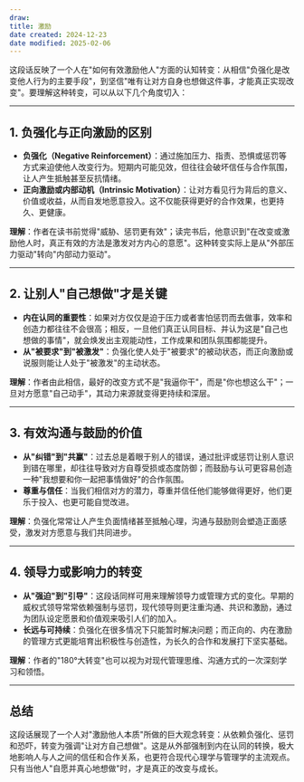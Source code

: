 ```yaml
---
draw:
title: 激励
date created: 2024-12-23
date modified: 2025-02-06
---
```


这段话反映了一个人在"如何有效激励他人"方面的认知转变：从相信"负强化是改变他人行为的主要手段"，到坚信"唯有让对方自身也想做这件事，才能真正实现改变"。要理解这种转变，可以从以下几个角度切入：

---

## 1. 负强化与正向激励的区别

- **负强化（Negative Reinforcement）**：通过施加压力、指责、恐惧或惩罚等方式来迫使他人改变行为。短期内可能见效，但往往会破坏信任与合作氛围，让人产生抵触甚至反抗情绪。
- **正向激励或内部动机（Intrinsic Motivation）**：让对方看见行为背后的意义、价值或收益，从而自发地愿意投入。这不仅能获得更好的合作效果，也更持久、更健康。

**理解**：作者在读书前觉得"威胁、惩罚更有效"；读完书后，他意识到"在改变或激励他人时，真正有效的方法是激发对方内心的意愿"。这种转变实际上是从"外部压力驱动"转向"内部动力驱动"。

---

## 2. 让别人"自己想做"才是关键

- **内在认同的重要性**：如果对方仅仅是迫于压力或者害怕惩罚而去做事，效率和创造力都往往不会很高；相反，一旦他们真正认同目标、并认为这是"自己也想做的事情"，就会焕发出主观能动性，工作成果和团队氛围都能提升。
- **从"被要求"到"被激发"**：负强化使人处于"被要求"的被动状态，而正向激励或说服则能让人处于"被激发"的主动状态。

**理解**：作者由此相信，最好的改变方式不是"我逼你干"，而是"你也想这么干"；一旦对方愿意"自己动手"，其动力来源就变得更持续和深层。

---

## 3. 有效沟通与鼓励的价值

- **从"纠错"到"共赢"**：过去总是着眼于别人的错误，通过批评或惩罚让别人意识到错在哪里，却往往导致对方自尊受损或态度防御；而鼓励与认可更容易创造一种"我想要和你一起把事情做好"的合作氛围。
- **尊重与信任**：当我们相信对方的潜力，尊重并信任他们能够做得更好，他们更乐于投入、也更可能自觉改进。

**理解**：负强化常常让人产生负面情绪甚至抵触心理，沟通与鼓励则会塑造正面感受，激发对方愿意与我们共同进步。

---

## 4. 领导力或影响力的转变

- **从"强迫"到"引导"**：这段话同样可用来理解领导力或管理方式的变化。早期的威权式领导常常依赖强制与惩罚，现代领导则更注重沟通、共识和激励，通过为团队设定愿景和价值观来吸引人们的加入。
- **长远与可持续**：负强化在很多情况下只能暂时解决问题；而正向的、内在激励的管理方式更能培育出积极性与创造性，为长久的合作和发展打下坚实基础。

**理解**：作者的"180°大转变"也可以视为对现代管理思维、沟通方式的一次深刻学习和领悟。

---

## 总结

这段话展现了一个人对"激励他人本质"所做的巨大观念转变：从依赖负强化、惩罚和恐吓，转变为强调"让对方自己想做"。这是从外部强制到内在认同的转换，极大地影响人与人之间的信任和合作关系，也更符合现代心理学与管理学的主流观点。只有当他人"自愿并真心地想做"时，才是真正的改变与成长。
